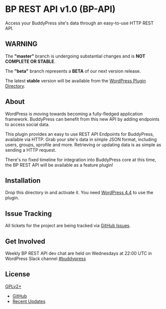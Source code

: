 # BP REST API v1.0 (BP-API)

Access your BuddyPress site's data through an easy-to-use HTTP REST API.

## WARNING

The **"master"** branch is undergoing substantial changes and is **NOT COMPLETE OR STABLE**.

The **"beta"** branch represents a **BETA** of our next version release.

The latest **stable** version will be available from the [WordPress Plugin Directory](https://wordpress.org/plugins).

## About

WordPress is moving towards becoming a fully-fledged application framework. BuddyPress can benefit from this new API by adding endpoints to access social data.

This plugin provides an easy to use REST API Endpoints for BuddyPress, available via HTTP. Grab your
site's data in simple JSON format, including users, groups, xprofile and more.
Retrieving or updating data is as simple as sending a HTTP request.

There's no fixed timeline for integration into BuddyPress core at this time, the BP REST API will be available as a feature plugin!


## Installation

Drop this directory in and activate it. You need [WordPress 4.4](https://wordpress.org/news/2015/12/clifford/) to use the plugin.

## Issue Tracking

All tickets for the project are being tracked via [GitHub Issues](https://github.com/buddypress/BP-REST/issues).

## Get Involved

Weekly BP REST API dev chat are held on Wednesdays at 22:00 UTC in WordPress Slack channel [#buddypress](https://wordpress.slack.com/archives/buddypress)


## License

[GPLv2+](http://www.gnu.org/licenses/gpl-2.0.html)

* [GitHub](https://github.com/buddypress/BP-REST/issues)
* [Recent Updates](https://bpdevel.wordpress.com/category/rest-api/)
